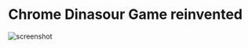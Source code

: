 Chrome Dinasour Game reinvented
================
![screenshot](http://cistoner.org/minhaz/wp-content/uploads/2015/01/Screen-Shot-2015-01-28-at-4.29.55-am-1024x856.png)
